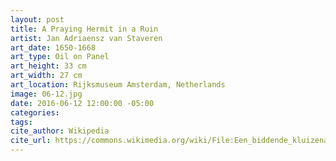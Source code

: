 ```yaml
---
layout: post
title: A Praying Hermit in a Ruin
artist: Jan Adriaensz van Staveren
art_date: 1650-1668
art_type: Oil on Panel
art_height: 33 cm
art_width: 27 cm
art_location: Rijksmuseum Amsterdam, Netherlands
image: 06-12.jpg
date: 2016-06-12 12:00:00 -05:00
categories:
tags:
cite_author: Wikipedia
cite_url: https://commons.wikimedia.org/wiki/File:Een_biddende_kluizenaar_in_een_ru%C3%AFne_Rijksmuseum_SK-A-381.jpeg
---
```

